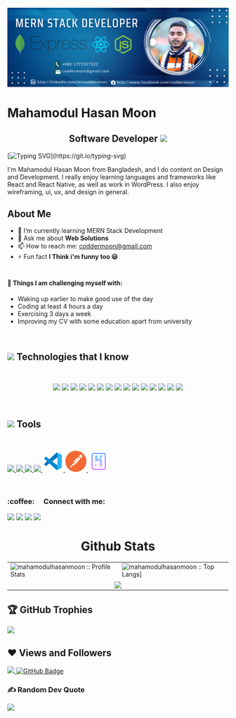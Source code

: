 ![Design and Development](https://github.com/mahamodulhasanmoon/mahamodulhasanmoon/blob/main/cover.png)



# Mahamodul Hasan Moon

 <h2 align="center">Software Developer <img src="https://media.giphy.com/media/WUlplcMpOCEmTGBtBW/giphy.gif" width="30"> </h2>

 [![Typing SVG](https://readme-typing-svg.herokuapp.com?font=Fira+Code&weight=800&size=24&pause=1000&center=true&width=1000&lines=Hi+there+👋,+I+am+Mahamodul+Hasan+Moon;+Welcome+to+My+Profile!;Over+2+years+of+programming+experience;Always+learning+new+things+;I+am+Software+Developer+(MERN);)](https://git.io/typing-svg)

I'm Mahamodul Hasan Moon from Bangladesh, and I do content on Design and Development. I really enjoy learning languages and frameworks like React and React Native, as well as work in WordPress. I also enjoy wireframing, ui, ux, and design in general.

## About Me
- 🌱 I’m currently learning MERN Stack Development
- 💬 Ask me about **Web Solutions**
- 📫 How to reach me: coddermoon@gmail.com
- ⚡ Fun fact **I Think i'm funny too 😃**
<br/><br/>

#### :muscle: Things I am challenging myself with:

- Waking up earlier to make good use of the day
- Coding at least 4 hours a day
- Exercising 3 days a week
- Improving my CV with some education apart from university

<br />


<h2><img src = "https://media2.giphy.com/media/QssGEmpkyEOhBCb7e1/giphy.gif?cid=ecf05e47a0n3gi1bfqntqmob8g9aid1oyj2wr3ds3mg700bl&rid=giphy.gif" width='50'/>&nbsp;Technologies that I know</h2>

<br>
<p align="center">
<img src="https://img.shields.io/badge/HTML5-E34F26?style=for-the-badge&logo=html5&logoColor=white" height="30"/> 
<img src="https://img.shields.io/badge/CSS3-1572B6?style=for-the-badge&logo=css3&logoColor=white" height="30"/>

<img src="https://img.shields.io/badge/javascript-F7DF1E.svg?&style=for-the-badge&logo=javascript&logoColor=white" height="30"/> 
<img src="https://img.shields.io/badge/React-20232A?style=for-the-badge&logo=react&logoColor=61DAFB" height="30"/> 
<img src="https://img.shields.io/badge/React_Router-CA4245?style=for-the-badge&logo=react-router&logoColor=white" height="30"/> <img src=" 	https://img.shields.io/badge/Sass-CC6699?style=for-the-badge&logo=sass&logoColor=white" height="30"/>
 <img src="https://img.shields.io/badge/Material--UI-0081CB?style=for-the-badge&logo=material-ui&logoColor=white" height="30"/> <img src="https://img.shields.io/badge/Bootstrap-563D7C?style=for-the-badge&logo=bootstrap&logoColor=white" height="30"/>
  <img src="https://img.shields.io/badge/Tailwind_CSS-38B2AC?style=for-the-badge&logo=tailwind-css&logoColor=white" height="30"/>
   <img src="https://img.shields.io/badge/Netlify-00C7B7?style=for-the-badge&logo=netlify&logoColor=white" height="30"/>
    <img src="https://img.shields.io/badge/Heroku-430098?style=for-the-badge&logo=heroku&logoColor=white" height="30"/>
     <img src="https://img.shields.io/badge/firebase-FFCA28.svg?&style=for-the-badge&logo=firebase&logoColor=white" height="30"/>
      <img src="https://img.shields.io/badge/Node.js-43853D?style=for-the-badge&logo=node.js&logoColor=white" height="30"/> <img src="https://img.shields.io/badge/-MongoDB-4DB33D?style=flat&logo=mongodb&logoColor=FFFFFF" height="30"/>
     <img src="https://img.shields.io/badge/-express-20232A?style=flat&logo=express&logoColor=FFFFFF" height="30"/>
</p>
<br/>

<!-- tools -->
<h2><img src = "https://media2.giphy.com/media/QssGEmpkyEOhBCb7e1/giphy.gif?cid=ecf05e47a0n3gi1bfqntqmob8g9aid1oyj2wr3ds3mg700bl&rid=giphy.gif" width='50'/>&nbsp;Tools</h2>

<br>
<p align="left">
 <a href="https://www.w3.org/html/" target="_blank"> <img src="https://img.icons8.com/color/48/000000/figma.png"/> </a> 
<a href="https://www.w3schools.com/css/" target="_blank"> <img src="https://img.icons8.com/color/48/000000/git.png"/> </a>
 <a href="https://www.w3schools.com/css/" target="_blank"> <img src="https://img.icons8.com/color/48/000000/github.png"/> </a>
<a href="https://www.w3schools.com/css/" target="_blank"> <img src="https://img.icons8.com/color/48/000000/firebase.png"/> </a>
<a href="https://www.w3schools.com/css/" target="_blank"> <img src="./code.png"/> </a>
<a href="https://www.w3schools.com/css/" target="_blank"> <img src="./postman.png"/> </a>
<a href="https://www.w3schools.com/css/" target="_blank"> <img src="./heroku.png"/> </a>


</p>
<br/>

<!-- social links -->

<h3 align="left">:coffee: &emsp;Connect with me:</h3>

<p align="left">

<a href = "https://www.linkedin.com/in/mahamodulhasanmoon/"><img src="https://img.icons8.com/fluent/48/000000/linkedin.png"/></a>
<a href = "https://twitter.com/coddermoon"><img src="https://img.icons8.com/fluent/48/000000/twitter.png"/></a>
<a href = "https://www.instagram.com/coddermoon/"><img src="https://img.icons8.com/fluent/48/000000/instagram-new.png"/></a>
<a href = "https://www.facebook.com/coder.mahamodulhasan/"><img src="https://img.icons8.com/fluent/48/000000/facebook-new.png"/></a>


</p>


<!-- github states and trofee -->
<p align="center">
   <table>
   <h1 align="center">Github Stats</h1>
       <tr>
       <td><img alt="mahamodulhasanmoon :: Profile Stats" src="https://github-readme-stats.vercel.app/api?username=mahamodulhasanmoon&theme=blue-green&amp;show_icons=true&amp;count_private=true&amp;hide_border=true" /></td>
       <td><img alt="mahamodulhasanmoon :: Top Langs]" src="https://github-readme-stats.vercel.app/api/top-langs/?username=mahamodulhasanmoon&langs_count=14&theme=blue-green&layout=compact&hide=html"> </td>
     </tr>
     <tr>
        <td colspan="2" align="center"><img  align="center" src="https://github-readme-streak-stats.herokuapp.com?user=mahamodulhasanmoon&theme=blue-green&hide_border=true"></td>
     </tr>
   </table>
</p>

## 🏆 GitHub Trophies
![](https://github-profile-trophy.vercel.app/?username=mahamodulhasanmoon&theme=radical&no-frame=false&no-bg=false&margin-w=4)




## ❤ Views and Followers

<a href="https://github.com/mahamodulhasanmoon/github-profile-views-counter">
    <img src="https://komarev.com/ghpvc/?username=mahamodulhasanmoon"  height="30">
</a>
<a href="https://github.com/mahamodulhasanmoon?tab=followers">
<img src="https://img.shields.io/github/followers/mahamodulhasanmoon?label=Followers&style=social" alt="GitHub Badge"  height="30"></a><br/>

<!-- random coate -->
### ✍️ Random Dev Quote
![](https://quotes-github-readme.vercel.app/api?type=horizontal&theme=radical)

